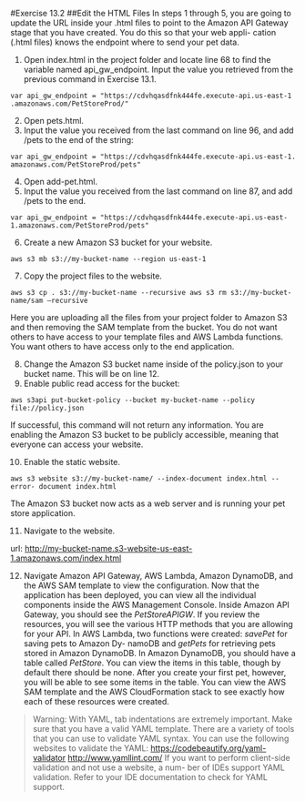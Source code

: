 #Exercise 13.2
##Edit the HTML Files
In steps 1 through 5, you are going to update the URL inside your .html files to point to      the Amazon API Gateway stage that you have created. You do this so that your web appli- cation (.html files) knows the endpoint where to send your pet data.
1.	Open index.html in the project folder and locate line 68 to find the variable named api_gw_endpoint. Input the value you retrieved from the previous command in Exercise 13.1.
```
var api_gw_endpoint = "https://cdvhqasdfnk444fe.execute-api.us-east-1
.amazonaws.com/PetStoreProd/"
```
2.	Open pets.html.
3.	Input the value you received from the last command on line 96, and add /pets to the end of the string:
```
var api_gw_endpoint = "https://cdvhqasdfnk444fe.execute-api.us-east-1. amazonaws.com/PetStoreProd/pets"
```
4.	Open add-pet.html.
5.	Input the value you received from the last command on line 87, and add /pets to the end.
```
var api_gw_endpoint = "https://cdvhqasdfnk444fe.execute-api.us-east-1.amazonaws.com/PetStoreProd/pets"
```
6.	Create a new Amazon S3 bucket for your website.
```
aws s3 mb s3://my-bucket-name --region us-east-1
```
 7. Copy the project files to the website.
```
aws s3 cp . s3://my-bucket-name --recursive aws s3 rm s3://my-bucket-name/sam –recursive
```
  Here you are uploading all the files from your project folder to Amazon S3 and then removing the SAM template from the bucket. You do not want others to have access to your template files and AWS Lambda functions. You want others to have access only to the end application.

  8.	Change the Amazon S3 bucket name inside of the policy.json to your bucket name. This will be on line 12.
  9.	Enable public read access for the bucket:
```
aws s3api put-bucket-policy --bucket my-bucket-name --policy file://policy.json
```
If successful, this command will not return any information. You are enabling the Amazon S3 bucket to be publicly accessible, meaning that everyone can access your website.

  10.	Enable the static website.
```
aws s3 website s3://my-bucket-name/ --index-document index.html --error- document index.html
```
The Amazon S3 bucket now acts as a web server and is running your pet store application.

  11.	Navigate to the website.

url: http://my-bucket-name.s3-website-us-east-1.amazonaws.com/index.html

  12.	Navigate Amazon API Gateway, AWS Lambda, Amazon DynamoDB, and the AWS SAM template to view the configuration.
Now that the application has been deployed, you can view all the individual components inside the AWS Management Console.
Inside Amazon API Gateway, you should see the *PetStoreAPIGW*. If you review the resources, you will see the various HTTP methods that you are allowing for your API.
In AWS Lambda, two functions were created: *savePet* for saving pets to Amazon Dy- namoDB and *getPets* for retrieving pets stored in Amazon DynamoDB.
In Amazon DynamoDB, you should have a table called *PetStore*. You can view the items in this table, though by default there should be none. After you create your first pet, however, you will be able to see some items in the table.
You can view the AWS SAM template and the AWS CloudFormation stack to see exactly how each of these resources were created.

>Warning: With YAML, tab indentations are extremely important. Make sure that you have a valid YAML template. There are a variety of tools that you can use to validate YAML syntax. You can use the following websites to validate the YAML:
      https://codebeautify.org/yaml-validator
      http://www.yamllint.com/
If you want to perform client-side validation and not use a website, a num- ber of IDEs support YAML validation. Refer to your IDE documentation to check for YAML support.
